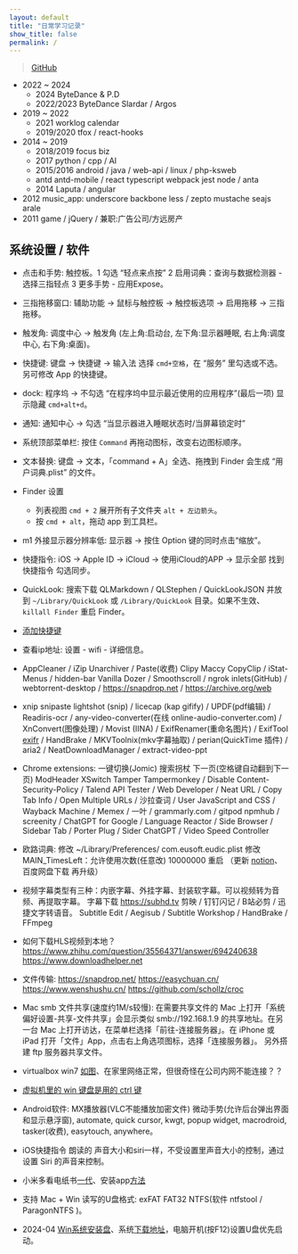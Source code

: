 ```yaml
---
layout: default
title: "日常学习记录"
show_title: false
permalink: /
---
```


> [GitHub](https://github.com/warmhug/aa)


- 2022 ~ 2024
  - 2024 ByteDance & P.D
  - 2022/2023 ByteDance Slardar / Argos
- 2019 ~ 2022
  - 2021 worklog calendar
  - 2019/2020 tfox / react-hooks
- 2014 ~ 2019
  - 2018/2019 focus biz
  - 2017 python / cpp / AI
  - 2015/2016 android / java / web-api / linux / php-ksweb
  - antd antd-mobile / react typescript webpack jest node / anta
  - 2014 Laputa / angular
- 2012 music_app: underscore backbone less / zepto mustache seajs arale
- 2011 game / jQuery / 兼职:广告公司/方远房产


## 系统设置 / 软件

- 点击和手势: 触控板。1 勾选 “轻点来点按” 2 启用词典：查询与数据检测器 - 选择三指轻点 3 更多手势 - 应用Expose。
- 三指拖移窗口: 辅助功能 -> 鼠标与触控板 -> 触控板选项 -> 启用拖移 -> 三指拖移。
- 触发角: 调度中心 -> 触发角 (左上角:启动台, 左下角:显示器睡眠, 右上角:调度中心, 右下角:桌面)。
- 快捷键: 键盘 -> 快捷键 -> 输入法 选择 `cmd+空格`，在 “服务” 里勾选或不选。另可修改 App 的快捷键。
- dock: 程序坞 -> 不勾选 “在程序坞中显示最近使用的应用程序”(最后一项) 显示隐藏 `cmd+alt+d`。
- 通知: 通知中心 -> 勾选 “当显示器进入睡眠状态时/当屏幕锁定时”
- 系统顶部菜单栏: 按住 `Command` 再拖动图标，改变右边图标顺序。
- 文本替换: 键盘 -> 文本，「command + A」全选、拖拽到 Finder 会生成 “用户词典.plist” 的文件。
- Finder 设置
  - 列表视图 `cmd + 2` 展开所有子文件夹 `alt + 左边箭头`。
  - 按 `cmd + alt`，拖动 app 到工具栏。
- m1 外接显示器分辨率低: 显示器 -> 按住 Option 键的同时点击“缩放”。
- 快捷指令: iOS -> Apple ID -> iCloud -> 使用iCloud的APP -> 显示全部 找到 快捷指令 勾选同步。
- QuickLook: 搜索下载 QLMarkdown / QLStephen / QuickLookJSON 并放到 `~/Library/QuickLook` 或 `/Library/QuickLook` 目录。如果不生效、`killall Finder` 重启 Finder。
- [添加快捷键](https://superuser.com/a/1260437)
- 查看ip地址: 设置 - wifi - 详细信息。

- AppCleaner / iZip Unarchiver / Paste(收费) Clipy Maccy CopyClip / iStat-Menus / hidden-bar Vanilla Dozer / Smoothscroll / ngrok inlets(GitHub) / webtorrent-desktop / https://snapdrop.net / https://archive.org/web

- xnip snipaste lightshot (snip) / licecap (kap gifify) / UPDF(pdf编辑) / Readiris-ocr / any-video-converter(在线 online-audio-converter.com) / XnConvert(图像处理) / Movist (IINA) / ExifRenamer(重命名图片) / ExifTool [exifr](https://mutiny.cz/exifr/) / HandBrake / MKVToolnix(mkv字幕抽取) / perian(QuickTime 插件) / aria2 / NeatDownloadManager / extract-video-ppt

- Chrome extensions: 一键切换(Jomic) 搜索拐杖 下一页(空格键自动翻到下一页) ModHeader XSwitch Tamper Tampermonkey / Disable Content-Security-Policy / Talend API Tester / Web Developer / Neat URL / Copy Tab Info / Open Multiple URLs / 沙拉查词 / User JavaScript and CSS / Wayback Machine / Memex / 一叶 / grammarly.com / gitpod npmhub / screenity / ChatGPT for Google / Language Reactor / Side Browser / Sidebar Tab / Porter Plug / Sider ChatGPT / Video Speed Controller

- 欧路词典: 修改 ~/Library/Preferences/ com.eusoft.eudic.plist 修改 MAIN_TimesLeft：允许使用次数(任意改) 10000000 重启 （更新 [notion](https://www.notion.so/Eudic-Mac-0b5e993809794576868714f613f637ff)、百度网盘下载 再升级）
- 视频字幕类型有三种：内嵌字幕、外挂字幕、封装软字幕。可以视频转为音频、再提取字幕。 字幕下载 https://subhd.tv  剪映 / 钉钉闪记 / B站必剪 / 迅捷文字转语音。 Subtitle Edit / Aegisub / Subtitle Workshop / HandBrake / FFmpeg
- 如何下载HLS视频到本地？https://www.zhihu.com/question/35564371/answer/694240638  https://www.downloadhelper.net

- 文件传输: https://snapdrop.net/  https://easychuan.cn/  https://www.wenshushu.cn/  https://github.com/schollz/croc
- Mac smb 文件共享(速度约1M/s较慢): 在需要共享文件的 Mac 上打开「系统偏好设置-共享-文件共享」会显示类似 smb://192.168.1.9 的共享地址。在另一台 Mac 上打开访达，在菜单栏选择「前往-连接服务器」。在 iPhone 或 iPad 打开「文件」App，点击右上角选项图标，选择「连接服务器」。 另外搭建 ftp 服务器共享文件。

- virtualbox win7 [如图](https://gw.alipayobjects.com/zos/rmsportal/auNTgeEEHVFfWklRjRsK.png)、在家里网络正常，但很奇怪在公司内网不能连接？？
- [虚拟机里的 win 键盘是用的 ctrl 键](https://forums.virtualbox.org/viewtopic.php?f=8&t=63567&hilit=keyboard)

- Android软件: MX播放器(VLC不能播放加密文件)  微动手势(允许后台弹出界面和显示悬浮窗), automate, quick cursor, kwgt, popup widget, macrodroid, tasker(收费), easytouch, anywhere。
- iOS快捷指令 朗读的 声音大小和siri一样，不受设置里声音大小的控制，通过设置 Siri 的声音来控制。

- 小米多看电纸书[一代](https://item.jd.com/100010633100.html)、安装app[方法](https://www.bilibili.com/video/av893445949/)
- 支持 Mac + Win 读写的U盘格式: exFAT FAT32 NTFS(软件 ntfstool / ParagonNTFS )。
- 2024-04 [Win系统安装盘](https://zhuanlan.zhihu.com/p/273305963)、系统[下载地址](https://hellowindows.cn/)，电脑开机(按F12)设置U盘优先启动。
